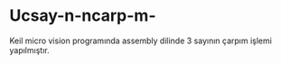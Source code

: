 # Ucsay-n-ncarp-m-
Keil micro vision programında assembly dilinde 3 sayının çarpım işlemi yapılmıştır.
